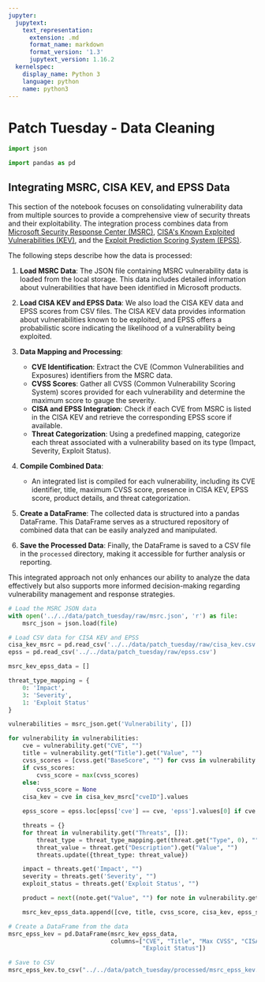 ```yaml
---
jupyter:
  jupytext:
    text_representation:
      extension: .md
      format_name: markdown
      format_version: '1.3'
      jupytext_version: 1.16.2
  kernelspec:
    display_name: Python 3
    language: python
    name: python3
---
```


# Patch Tuesday - Data Cleaning

```python
import json

import pandas as pd
```

## Integrating MSRC, CISA KEV, and EPSS Data

This section of the notebook focuses on consolidating vulnerability data from multiple sources to provide a comprehensive view of security threats and their exploitability. The integration process combines data from [Microsoft Security Response Center (MSRC)](https://msrc.microsoft.com/update-guide/), [CISA's Known Exploited Vulnerabilities (KEV)](https://www.cisa.gov/known-exploited-vulnerabilities-catalog), and the [Exploit Prediction Scoring System (EPSS)](https://www.first.org/epss). 

The following steps describe how the data is processed:

1. **Load MSRC Data**: The JSON file containing MSRC vulnerability data is loaded from the local storage. This data includes detailed information about vulnerabilities that have been identified in Microsoft products.

2. **Load CISA KEV and EPSS Data**: We also load the CISA KEV data and EPSS scores from CSV files. The CISA KEV data provides information about vulnerabilities known to be exploited, and EPSS offers a probabilistic score indicating the likelihood of a vulnerability being exploited.

3. **Data Mapping and Processing**:
   - **CVE Identification**: Extract the CVE (Common Vulnerabilities and Exposures) identifiers from the MSRC data.
   - **CVSS Scores**: Gather all CVSS (Common Vulnerability Scoring System) scores provided for each vulnerability and determine the maximum score to gauge the severity.
   - **CISA and EPSS Integration**: Check if each CVE from MSRC is listed in the CISA KEV and retrieve the corresponding EPSS score if available.
   - **Threat Categorization**: Using a predefined mapping, categorize each threat associated with a vulnerability based on its type (Impact, Severity, Exploit Status).

4. **Compile Combined Data**:
   - An integrated list is compiled for each vulnerability, including its CVE identifier, title, maximum CVSS score, presence in CISA KEV, EPSS score, product details, and threat categorization.

5. **Create a DataFrame**: The collected data is structured into a pandas DataFrame. This DataFrame serves as a structured repository of combined data that can be easily analyzed and manipulated.

6. **Save the Processed Data**: Finally, the DataFrame is saved to a CSV file in the `processed` directory, making it accessible for further analysis or reporting.

This integrated approach not only enhances our ability to analyze the data effectively but also supports more informed decision-making regarding vulnerability management and response strategies.

```python
# Load the MSRC JSON data
with open('../../data/patch_tuesday/raw/msrc.json', 'r') as file:
    msrc_json = json.load(file)

# Load CSV data for CISA KEV and EPSS
cisa_kev_msrc = pd.read_csv('../../data/patch_tuesday/raw/cisa_kev.csv')
epss = pd.read_csv('../../data/patch_tuesday/raw/epss.csv')

msrc_kev_epss_data = []

threat_type_mapping = {
    0: 'Impact',
    3: 'Severity',
    1: 'Exploit Status'
}

vulnerabilities = msrc_json.get('Vulnerability', [])

for vulnerability in vulnerabilities:
    cve = vulnerability.get("CVE", "")
    title = vulnerability.get("Title").get("Value", "")
    cvss_scores = [cvss.get("BaseScore", "") for cvss in vulnerability.get("CVSSScoreSets", [])]
    if cvss_scores:
        cvss_score = max(cvss_scores)
    else:
        cvss_score = None
    cisa_kev = cve in cisa_kev_msrc["cveID"].values

    epss_score = epss.loc[epss['cve'] == cve, 'epss'].values[0] if cve in epss['cve'].values else None

    threats = {}
    for threat in vulnerability.get("Threats", []):
        threat_type = threat_type_mapping.get(threat.get("Type", 0), "")
        threat_value = threat.get("Description").get("Value", "")
        threats.update({threat_type: threat_value})

    impact = threats.get('Impact', "")
    severity = threats.get('Severity', "")
    exploit_status = threats.get('Exploit Status', "")

    product = next((note.get("Value", "") for note in vulnerability.get("Notes", []) if note.get("Type") == 7), "")

    msrc_kev_epss_data.append([cve, title, cvss_score, cisa_kev, epss_score, product, impact, severity, exploit_status])

# Create a DataFrame from the data
msrc_epss_kev = pd.DataFrame(msrc_kev_epss_data,
                             columns=["CVE", "Title", "Max CVSS", "CISA KEV", "EPSS", "Product", "Impact", "Severity",
                                      "Exploit Status"])

# Save to CSV
msrc_epss_kev.to_csv("../../data/patch_tuesday/processed/msrc_epss_kev.csv", index=False)
```
